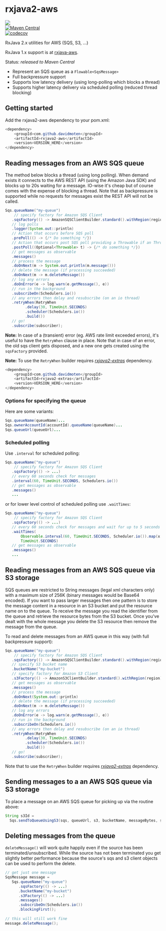 # rxjava2-aws
<a href="https://travis-ci.org/davidmoten/rxjava2-aws"><img src="https://travis-ci.org/davidmoten/rxjava2-aws.svg"/></a><br/>
[![Maven Central](https://maven-badges.herokuapp.com/maven-central/com.github.davidmoten/rxjava2-aws/badge.svg?style=flat)](https://maven-badges.herokuapp.com/maven-central/com.github.davidmoten/rxjava2-aws)<br/>
[![codecov](https://codecov.io/gh/davidmoten/rxjava2-aws/branch/master/graph/badge.svg)](https://codecov.io/gh/davidmoten/rxjava2-aws)

RxJava 2.x utilities for AWS (SQS, S3, ...)

RxJava 1.x support is at [rxjava-aws](https://github.com/davidmoten/rxjava-aws).

Status: *released to Maven Central*

* Represent an SQS queue as a `Flowable<SqsMessage>`
* Full backpressure support
* Supports low latency delivery (using long-polling which blocks a thread)
* Supports higher latency delivery via scheduled polling (reduced thread blocking)

## Getting started
Add the rxjava2-aws dependency to your pom.xml:

```java
<dependency>
    <groupId>com.github.davidmoten</groupId>
    <artifactId>rxjava2-aws</artifactId>
    <version>VERSION_HERE</version>
</dependency>
```

## Reading messages from an AWS SQS queue
The method below blocks a thread (using long polling). When demand exists it connects to the AWS REST API (using the Amazon Java SDK) and blocks up to 20s waiting for a message. IO-wise it's cheap but of course comes with the expense of blocking a thread. Note that as backpressure is supported while no requests for messages exist the REST API will not be called.

```java
Sqs.queueName("my-queue")
    // specify factory for Amazon SQS Client
   .sqsFactory(() -> AmazonSQSClientBuilder.standard().withRegion(region).build())
   // log polls
   .logger(System.out::println)
   // Action that occurs before SQS poll
   .prePoll(() -> {/* Do something */})
   // Action that occurs post SQS poll providing a Throwable if an Throwable event occurs
   .postPoll((Optional<Throwable> t) -> {/* do something */})
   // get messages as observable
   .messages()
   // process the message
   .doOnNext(m -> System.out.println(m.message()))
   // delete the message (if processing succeeded)
   .doOnNext(m -> m.deleteMessage())
   // log any errors
   .doOnError(e -> log.warn(e.getMessage(), e))
   // run in the background
   .subscribeOn(Schedulers.io())
   // any errors then delay and resubscribe (on an io thread)
   .retryWhen(RetryWhen
         .delay(30, TimeUnit.SECONDS) 
         .scheduler(Schedulers.io())
         .build())
   // go!
   .subscribe(subscriber);
```

**Note:** In case of a (transient) error (eg. AWS rate limit exceeded errors), it's useful to have the `RetryWhen` clause in place. Note that in case of an error, the old sqs client gets disposed, and a new one gets created using the `sqsFactory` provided.

**Note:** To use the `RetryWhen` builder requires [*rxjava2-extras*](https://github.com/davidmoten/rxjava2-extras) dependency.

```java
<dependency>
    <groupId>com.github.davidmoten</groupId>
    <artifactId>rxjava2-extras</artifactId>
    <version>VERSION_HERE</version>
</dependency>
```
### Options for specifying the queue
Here are some variants:

```java
Sqs.queueName(queueName)...
Sqs.ownerAccountId(accountId).queueName(queueName)...
Sqs.queueUrl(queueUrl)...
```
### Scheduled polling
Use `.interval` for scheduled polling:


```java
Sqs.queueName("my-queue")
    // specify factory for Amazon SQS Client
   .sqsFactory(() -> ...)
   // every 60 seconds check for messages
   .interval(60, TimeUnit.SECONDS, Schedulers.io())
   // get messages as observable
   .messages()
   ...
```

or for lower level control of scheduled polling use `.waitTimes`:

```java
Sqs.queueName("my-queue")
    // specify factory for Amazon SQS Client
   .sqsFactory(() -> ...)
   // every 60 seconds check for messages and wait for up to 5 seconds
   .waitTimes(
       Observable.interval(60, TimeUnit.SECONDS, Scheduler.io()).map(x -> 5),
       TimeUnit.SECONDS)
   // get messages as observable
   .messages()
   ...
```

## Reading messages from an AWS SQS queue via S3 storage
SQS queues are restricted to String messages (legal xml characters only) with a maximum size of 256K (binary messages would be Base64 encoded). If you want to pass larger messages then one pattern is to store the message content in a resource in an S3 bucket and put the resource name on to the queue. To receive the message you read the identifier from the queue and retrieve the resource bytes from the S3 bucket. Once you've dealt with the whole message you delete the S3 resource then remove the message from the queue.  

To read and delete messages from an AWS queue in this way (with full backpressure support):

```java
Sqs.queueName("my-queue")
    // specify factory for Amazon SQS Client
   .sqsFactory(() -> AmazonSQSClientBuilder.standard().withRegion(region).build())
   // specify S3 bucket name
   .bucketName("my-bucket")
   // specify factory for Amazon S3 Client
   .s3Factory(() -> AmazonS3ClientBuilder.standard().withRegion(region).build())
   // get messages as observable
   .messages()
   // process the message
   .doOnNext(System.out::println)
   // delete the message (if processing succeeded)
   .doOnNext(m -> m.deleteMessage())
   // log any errors
   .doOnError(e -> log.warn(e.getMessage(), e))
   // run in the background
   .subscribeOn(Schedulers.io())
   // any errors then delay and resubscribe (on an io thread)
   .retryWhen(RetryWhen
         .delay(30, TimeUnit.SECONDS) 
         .scheduler(Schedulers.io())
         .build())
   // go!
   .subscribe(subscriber);
```  
Note that to use the `RetryWhen` builder requires [*rxjava2-extras*](https://github.com/davidmoten/rxjava2-extras) dependency.

## Sending messages to a an AWS SQS queue via S3 storage

To place a message on an AWS SQS queue for picking up via the routine above:

```java
String s3Id = 
  Sqs.sendToQueueUsingS3(sqs, queueUrl, s3, bucketName, messageBytes, s3IdFactory);
```

## Deleting messages from the queue
`deleteMessage()` will work quite happily even if the source has been terminated/unsubscribed. While the source has not been terminated you get slightly better performance because the source's sqs and s3 client objects can be used to perform the delete.

```java
// get just one message
SqsMessage message = 
   Sqs.queueName("my-queue")
      .sqsFactory(() -> ...)
      .bucketName("my-bucket")
      .s3Factory(() -> ...)
      .messages()
      .subscribeOn(Schedulers.io())
      .blockingFirst();
      
// this will still work fine        
message.deleteMessage();
```  
